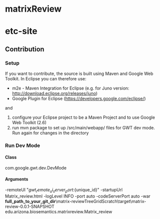 matrixReview
============

etc-site
============

Contribution
----------

### Setup
If you want to contribute, the source is built using Maven and Google Web Toolkit.
In Eclipse you can therefore use:
* m2e - Maven Integration for Eclipse (e.g. for Juno version: http://download.eclipse.org/releases/juno)
* Google Plugin for Eclipse (https://developers.google.com/eclipse/)

and 

1. configure your Eclipse project to be a Maven Project and to use Google Web Toolkit (2.6)
2. run mvn package to set up /src/main/webapp/ files for GWT dev mode. Run again for changes in the directory

### Run Dev Mode

#### Class
com.google.gwt.dev.DevMode

#### Arguments
-remoteUI "${gwt_remote_ui_server_port}:${unique_id}" -startupUrl Matrix_review.html -logLevel INFO -port auto -codeServerPort auto -war **full_path_to_your_git_dir**\matrix-reviewTreeGridScratch\target\matrix-review-0.0.1-SNAPSHOT edu.arizona.biosemantics.matrixreview.Matrix_review
